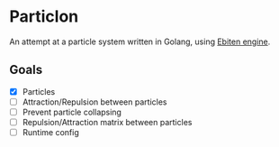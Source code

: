 # Particlon

An attempt at a particle system written in Golang, using [Ebiten engine](https://pkg.go.dev/github.com/hajimehoshi/ebiten/v2#section-readme).

## Goals

- [x] Particles
- [ ] Attraction/Repulsion between particles
- [ ] Prevent particle collapsing
- [ ] Repulsion/Attraction matrix between particles
- [ ] Runtime config
